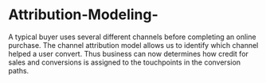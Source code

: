 # Attribution-Modeling-
A typical buyer uses several different channels before completing an online purchase. The channel attribution model allows us to identify which channel helped a user convert. Thus business can now determines how credit for sales and conversions is assigned to the touchpoints in the conversion paths.
